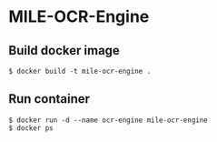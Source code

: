 # MILE-OCR-Engine

## Build docker image
```
$ docker build -t mile-ocr-engine .
```

## Run container
```
$ docker run -d --name ocr-engine mile-ocr-engine
$ docker ps
```
